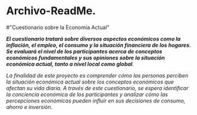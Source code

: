 # Archivo-ReadMe.
#"Cuestionario sobre la Economía Actual"

***El cuestionario tratará sobre diversos aspectos económicos como la inflación, el empleo, el consumo y la situación financiera de los hogares. Se evaluará el nivel de los participantes acerca de conceptos económicos fundamentales y sus opiniones sobre la situación económica actual, tanto a nivel local como global***.

*La finalidad de este proyecto es comprender cómo las personas perciben la situación económica actual sobre los conceptos económicos que afectan su vida diaria. A través de este cuestionario, se espera identificar la conciencia económica de los participantes y analizar cómo las percepciones económicas pueden influir en sus decisiones de consumo, ahorro e inversión*. 
